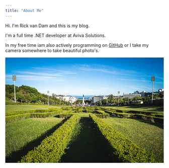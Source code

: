 ```yaml
---
title: "About Me"
---
```


Hi. I'm Rick van Dam and this is my blog.

I'm a full time .NET developer at Aviva Solutions.

In my free time iam also actively programming on [GitHub](https://github.com/barsonax) or I take my camera somewhere to take beautiful photo's.

![A park in lisbon](../../static/images/park.jpg)
